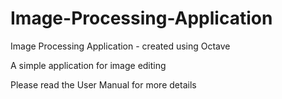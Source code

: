 # Image-Processing-Application
 Image Processing Application - created using Octave
 
 A simple application for image editing

 Please read the User Manual for more details
